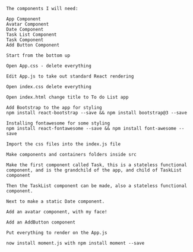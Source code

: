     The components I will need:

    App Component
    Avatar Component
    Date Component
    Task List Component
    Task Component
    Add Button Component

    Start from the bottom up

    Open App.css - delete everything

    Edit App.js to take out standard React rendering

    Open index.css delete everything

    Open index.html change title to To do List app

    Add Bootstrap to the app for styling
    npm install react-bootstrap --save && npm install bootstrap@3 --save

    Installing fontawesome for some styling
    npm install react-fontawesome --save && npm install font-awesome --save

    Import the css files into the index.js file

    Make components and containers folders inside src

    Make the first component called Task, this is a stateless functional component, and is the grandchild of the app, and child of TaskList component

    Then the TaskList component can be made, also a stateless functional component.

    Next to make a static Date component.

    Add an avatar component, with my face!

    Add an AddButton component

    Put everything to render on the App.js

    now install moment.js with npm install moment --save

    




